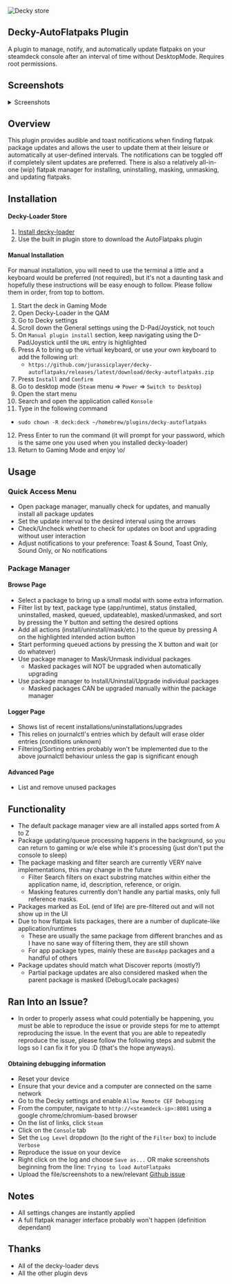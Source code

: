 ![Decky store](https://img.shields.io/badge/dynamic/json?color=blue&label=release&query=%24[%3F(%40.name%3D%3D%27AutoFlatpaks%27)].versions[0].name&url=https%3A%2F%2Fplugins.deckbrew.xyz%2Fplugins)
## Decky-AutoFlatpaks Plugin
A plugin to manage, notify, and automatically update flatpaks on your steamdeck console after an interval of time without DesktopMode. Requires root permissions.

## Screenshots
<details>
  <summary>Screenshots</summary>

  ![Main View](./assets/thumbnail.png)
  ![PackageManager](./assets/thumbnail02.png)
  ![OptionsMenu](./assets/thumbnail03.png)
  ![QueueExec01](./assets/thumbnail04.png)
  ![QueueExec02](./assets/thumbnail05.png)
  ![PackageHistory](./assets/thumbnail06.png)
  ![FlatpakInfo](./assets/thumbnail07.png)
  ![HowTo](./assets/thumbnail08.png)
  https://streamable.com/j4lh5y
</details>

## Overview
This plugin provides audible and toast notifications when finding flatpak package updates and allows the user to update them at their leisure or automatically at user-defined intervals. The notifications can be toggled off if completely silent updates are preferred. There is also a relatively all-in-one (wip) flatpak manager for installing, uninstalling, masking, unmasking, and updating flatpaks.

## Installation
#### Decky-Loader Store
1. [Install decky-loader](https://github.com/SteamDeckHomebrew/decky-loader#installation)
2. Use the built in plugin store to download the AutoFlatpaks plugin
#### Manual Installation
For manual installation, you will need to use the terminal a little and a keyboard would be preferred (not required), but it's not a daunting task and hopefully these instructions will be easy enough to follow. Please follow them in order, from top to bottom.

1. Start the deck in Gaming Mode
2. Open Decky-Loader in the QAM
3. Go to Decky settings
4. Scroll down the General settings using the D-Pad/Joystick, not touch
5. On `Manual plugin install` section, keep navigating using the D-Pad/Joystick until the `URL` entry is highlighted
6. Press A to bring up the virtual keyboard, or use your own keyboard to add the following url:
   - `https://github.com/jurassicplayer/decky-autoflatpaks/releases/latest/download/decky-autoflatpaks.zip`
7. Press `Install` and `Confirm`
8. Go to desktop mode (`Steam` menu => `Power` => `Switch to Desktop`)
9. Open the start menu
10. Search and open the application called `Konsole`
11. Type in the following command
  - `sudo chown -R deck:deck ~/homebrew/plugins/decky-autoflatpaks`
12. Press Enter to run the command (it will prompt for your password, which is the same one you used when you installed decky-loader)
13. Return to Gaming Mode and enjoy \o/

## Usage
### Quick Access Menu
- Open package manager, manually check for updates, and manually install all package updates
- Set the update interval to the desired interval using the arrows
- Check/Uncheck whether to check for updates on boot and upgrading without user interaction
- Adjust notifications to your preference: Toast & Sound, Toast Only, Sound Only, or No notifications
### Package Manager
#### Browse Page
- Select a package to bring up a small modal with some extra information.
- Filter list by text, package type (app/runtime), status (installed, uninstalled, masked, queued, updateable), masked/unmasked, and sort by pressing the Y button and setting the desired options
- Add all actions (install/uninstall/mask/etc.) to the queue by pressing A on the highlighted intended action button
- Start performing queued actions by pressing the X button and wait (or do whatever)
- Use package manager to Mask/Unmask individual packages
  - Masked packages will NOT be upgraded when automatically upgrading
- Use package manager to Install/Uninstal/Upgrade individual packages
  - Masked packages CAN be upgraded manually within the package manager
#### Logger Page
- Shows list of recent installations/uninstallations/upgrades
- This relies on journalctl's entries which by default will erase older entries (conditions unknown)
- Filtering/Sorting entries probably won't be implemented due to the above journalctl behaviour unless the gap is significant enough
#### Advanced Page
- List and remove unused packages

## Functionality
- The default package manager view are all installed apps sorted from A to Z
- Package updating/queue processing happens in the background, so you can return to gaming or w/e else while it's processing (just don't put the console to sleep)
- The package masking and filter search are currently VERY naive implementations, this may change in the future
  - Filter Search filters on exact substring matches within either the application name, id, description, reference, or origin.
  - Masking features currently don't handle any partial masks, only full reference masks.
- Packages marked as EoL (end of life) are pre-filtered out and will not show up in the UI
- Due to how flatpak lists packages, there are a number of duplicate-like application/runtimes
  - These are usually the same package from different branches and as I have no sane way of filtering them, they are still shown
  - For app package types, mainly these are `BaseApp` packages and a handful of others
- Package updates should match what Discover reports (mostly?)
  - Partial package updates are also considered masked when the parent package is masked (Debug/Locale packages)

## Ran Into an Issue?
- In order to properly assess what could potentially be happening, you must be able to reproduce the issue or provide steps for me to attempt reproducing the issue. In the event that you are able to repeatedly reproduce the issue, please follow the following steps and submit the logs so I can fix it for you :D (that's the hope anyways).
#### Obtaining debugging information
- Reset your device
- Ensure that your device and a computer are connected on the same network
- Go to the Decky settings and enable `Allow Remote CEF Debugging`
- From the computer, navigate to `http://<steamdeck-ip>:8081` using a google chrome/chromium-based browser
- On the list of links, click `Steam`
- Click on the `Console` tab
- Set the `Log Level` dropdown (to the right of the `Filter` box) to include `Verbose`
- Reproduce the issue on your device
- Right click on the log and choose `Save as...` OR make screenshots beginning from the line: `Trying to load AutoFlatpaks`
- Upload the file/screenshots to a new/relevant [Github issue](https://github.com/jurassicplayer/decky-autoflatpaks/issues)

## Notes
- All settings changes are instantly applied
- A full flatpak manager interface probably won't happen (definition dependant)

## Thanks
- All of the decky-loader devs
- All the other plugin devs